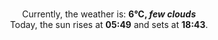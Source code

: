 <p  align="center"><br/>Currently, the weather is: <b> 6°C, <i>few clouds</i></b></br>Today, the sun rises at <b>05:49</b> and sets at <b>18:43</b>.</p>